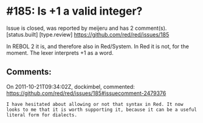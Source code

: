 
#185: Is +1 a valid integer?
================================================================================
Issue is closed, was reported by meijeru and has 2 comment(s).
[status.built] [type.review]
<https://github.com/red/red/issues/185>

In REBOL 2 it is, and therefore also in Red/System. In Red it is not, for the moment. The lexer interprets +1 as a word. 



Comments:
--------------------------------------------------------------------------------

On 2011-10-21T09:34:02Z, dockimbel, commented:
<https://github.com/red/red/issues/185#issuecomment-2479376>

    I have hesitated about allowing or not that syntax in Red. It now looks to me that it is worth supporting it, because it can be a useful literal form for dialects.

